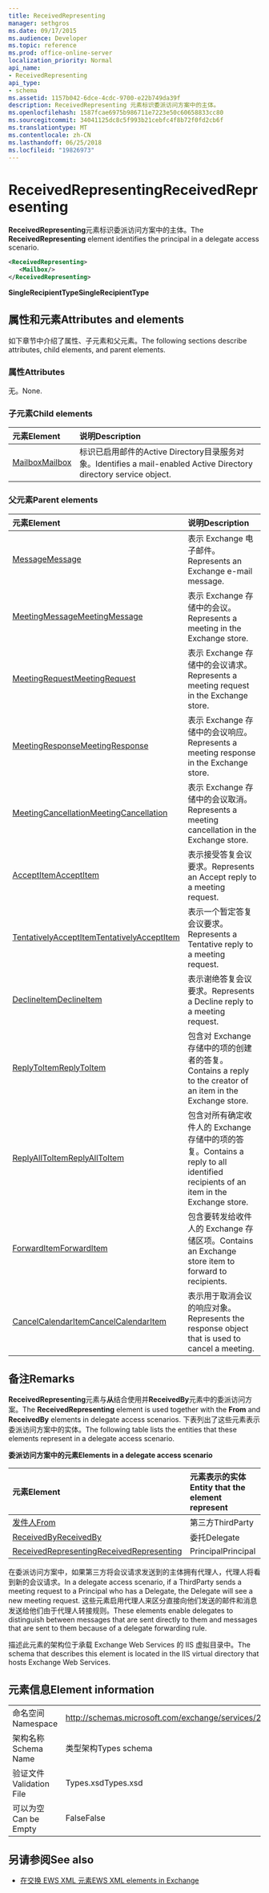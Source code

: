 ```yaml
---
title: ReceivedRepresenting
manager: sethgros
ms.date: 09/17/2015
ms.audience: Developer
ms.topic: reference
ms.prod: office-online-server
localization_priority: Normal
api_name:
- ReceivedRepresenting
api_type:
- schema
ms.assetid: 1157b042-6dce-4cdc-9700-e22b749da39f
description: ReceivedRepresenting 元素标识委派访问方案中的主体。
ms.openlocfilehash: 1587fcae6975b986711e7223e50c60658833cc80
ms.sourcegitcommit: 34041125dc8c5f993b21cebfc4f8b72f0fd2cb6f
ms.translationtype: MT
ms.contentlocale: zh-CN
ms.lasthandoff: 06/25/2018
ms.locfileid: "19826973"
---
```

# <a name="receivedrepresenting"></a><span data-ttu-id="7571d-103">ReceivedRepresenting</span><span class="sxs-lookup"><span data-stu-id="7571d-103">ReceivedRepresenting</span></span>

<span data-ttu-id="7571d-104">**ReceivedRepresenting**元素标识委派访问方案中的主体。</span><span class="sxs-lookup"><span data-stu-id="7571d-104">The **ReceivedRepresenting** element identifies the principal in a delegate access scenario.</span></span> 
  
```xml
<ReceivedRepresenting>
   <Mailbox/>
</ReceivedRepresenting>
```

 <span data-ttu-id="7571d-105">**SingleRecipientType**</span><span class="sxs-lookup"><span data-stu-id="7571d-105">**SingleRecipientType**</span></span>
## <a name="attributes-and-elements"></a><span data-ttu-id="7571d-106">属性和元素</span><span class="sxs-lookup"><span data-stu-id="7571d-106">Attributes and elements</span></span>

<span data-ttu-id="7571d-107">如下章节中介绍了属性、子元素和父元素。</span><span class="sxs-lookup"><span data-stu-id="7571d-107">The following sections describe attributes, child elements, and parent elements.</span></span>
  
### <a name="attributes"></a><span data-ttu-id="7571d-108">属性</span><span class="sxs-lookup"><span data-stu-id="7571d-108">Attributes</span></span>

<span data-ttu-id="7571d-109">无。</span><span class="sxs-lookup"><span data-stu-id="7571d-109">None.</span></span>
  
### <a name="child-elements"></a><span data-ttu-id="7571d-110">子元素</span><span class="sxs-lookup"><span data-stu-id="7571d-110">Child elements</span></span>

|<span data-ttu-id="7571d-111">**元素**</span><span class="sxs-lookup"><span data-stu-id="7571d-111">**Element**</span></span>|<span data-ttu-id="7571d-112">**说明**</span><span class="sxs-lookup"><span data-stu-id="7571d-112">**Description**</span></span>|
|:-----|:-----|
|[<span data-ttu-id="7571d-113">Mailbox</span><span class="sxs-lookup"><span data-stu-id="7571d-113">Mailbox</span></span>](mailbox.md) <br/> |<span data-ttu-id="7571d-114">标识已启用邮件的Active Directory目录服务对象。</span><span class="sxs-lookup"><span data-stu-id="7571d-114">Identifies a mail-enabled Active Directory directory service object.</span></span>  <br/> |
   
### <a name="parent-elements"></a><span data-ttu-id="7571d-115">父元素</span><span class="sxs-lookup"><span data-stu-id="7571d-115">Parent elements</span></span>

|<span data-ttu-id="7571d-116">**元素**</span><span class="sxs-lookup"><span data-stu-id="7571d-116">**Element**</span></span>|<span data-ttu-id="7571d-117">**说明**</span><span class="sxs-lookup"><span data-stu-id="7571d-117">**Description**</span></span>|
|:-----|:-----|
|[<span data-ttu-id="7571d-118">Message</span><span class="sxs-lookup"><span data-stu-id="7571d-118">Message</span></span>](message-ex15websvcsotherref.md) <br/> |<span data-ttu-id="7571d-119">表示 Exchange 电子邮件。</span><span class="sxs-lookup"><span data-stu-id="7571d-119">Represents an Exchange e-mail message.</span></span>  <br/> |
|[<span data-ttu-id="7571d-120">MeetingMessage</span><span class="sxs-lookup"><span data-stu-id="7571d-120">MeetingMessage</span></span>](meetingmessage.md) <br/> |<span data-ttu-id="7571d-121">表示 Exchange 存储中的会议。</span><span class="sxs-lookup"><span data-stu-id="7571d-121">Represents a meeting in the Exchange store.</span></span>  <br/> |
|[<span data-ttu-id="7571d-122">MeetingRequest</span><span class="sxs-lookup"><span data-stu-id="7571d-122">MeetingRequest</span></span>](meetingrequest.md) <br/> |<span data-ttu-id="7571d-123">表示 Exchange 存储中的会议请求。</span><span class="sxs-lookup"><span data-stu-id="7571d-123">Represents a meeting request in the Exchange store.</span></span>  <br/> |
|[<span data-ttu-id="7571d-124">MeetingResponse</span><span class="sxs-lookup"><span data-stu-id="7571d-124">MeetingResponse</span></span>](meetingresponse.md) <br/> |<span data-ttu-id="7571d-125">表示 Exchange 存储中的会议响应。</span><span class="sxs-lookup"><span data-stu-id="7571d-125">Represents a meeting response in the Exchange store.</span></span>  <br/> |
|[<span data-ttu-id="7571d-126">MeetingCancellation</span><span class="sxs-lookup"><span data-stu-id="7571d-126">MeetingCancellation</span></span>](meetingcancellation.md) <br/> |<span data-ttu-id="7571d-127">表示 Exchange 存储中的会议取消。</span><span class="sxs-lookup"><span data-stu-id="7571d-127">Represents a meeting cancellation in the Exchange store.</span></span>  <br/> |
|[<span data-ttu-id="7571d-128">AcceptItem</span><span class="sxs-lookup"><span data-stu-id="7571d-128">AcceptItem</span></span>](acceptitem.md) <br/> |<span data-ttu-id="7571d-129">表示接受答复会议要求。</span><span class="sxs-lookup"><span data-stu-id="7571d-129">Represents an Accept reply to a meeting request.</span></span>  <br/> |
|[<span data-ttu-id="7571d-130">TentativelyAcceptItem</span><span class="sxs-lookup"><span data-stu-id="7571d-130">TentativelyAcceptItem</span></span>](tentativelyacceptitem.md) <br/> |<span data-ttu-id="7571d-131">表示一个暂定答复会议要求。</span><span class="sxs-lookup"><span data-stu-id="7571d-131">Represents a Tentative reply to a meeting request.</span></span>  <br/> |
|[<span data-ttu-id="7571d-132">DeclineItem</span><span class="sxs-lookup"><span data-stu-id="7571d-132">DeclineItem</span></span>](declineitem.md) <br/> |<span data-ttu-id="7571d-133">表示谢绝答复会议要求。</span><span class="sxs-lookup"><span data-stu-id="7571d-133">Represents a Decline reply to a meeting request.</span></span>  <br/> |
|[<span data-ttu-id="7571d-134">ReplyToItem</span><span class="sxs-lookup"><span data-stu-id="7571d-134">ReplyToItem</span></span>](replytoitem.md) <br/> |<span data-ttu-id="7571d-135">包含对 Exchange 存储中的项的创建者的答复。</span><span class="sxs-lookup"><span data-stu-id="7571d-135">Contains a reply to the creator of an item in the Exchange store.</span></span>  <br/> |
|[<span data-ttu-id="7571d-136">ReplyAllToItem</span><span class="sxs-lookup"><span data-stu-id="7571d-136">ReplyAllToItem</span></span>](replyalltoitem.md) <br/> |<span data-ttu-id="7571d-137">包含对所有确定收件人的 Exchange 存储中的项的答复。</span><span class="sxs-lookup"><span data-stu-id="7571d-137">Contains a reply to all identified recipients of an item in the Exchange store.</span></span>  <br/> |
|[<span data-ttu-id="7571d-138">ForwardItem</span><span class="sxs-lookup"><span data-stu-id="7571d-138">ForwardItem</span></span>](forwarditem.md) <br/> |<span data-ttu-id="7571d-139">包含要转发给收件人的 Exchange 存储区项。</span><span class="sxs-lookup"><span data-stu-id="7571d-139">Contains an Exchange store item to forward to recipients.</span></span>  <br/> |
|[<span data-ttu-id="7571d-140">CancelCalendarItem</span><span class="sxs-lookup"><span data-stu-id="7571d-140">CancelCalendarItem</span></span>](cancelcalendaritem.md) <br/> |<span data-ttu-id="7571d-141">表示用于取消会议的响应对象。</span><span class="sxs-lookup"><span data-stu-id="7571d-141">Represents the response object that is used to cancel a meeting.</span></span>  <br/> |
   
## <a name="remarks"></a><span data-ttu-id="7571d-142">备注</span><span class="sxs-lookup"><span data-stu-id="7571d-142">Remarks</span></span>

<span data-ttu-id="7571d-143">**ReceivedRepresenting**元素与**从**结合使用并**ReceivedBy**元素中的委派访问方案。</span><span class="sxs-lookup"><span data-stu-id="7571d-143">The **ReceivedRepresenting** element is used together with the **From** and **ReceivedBy** elements in delegate access scenarios.</span></span> <span data-ttu-id="7571d-144">下表列出了这些元素表示委派访问方案中的实体。</span><span class="sxs-lookup"><span data-stu-id="7571d-144">The following table lists the entities that these elements represent in a delegate access scenario.</span></span> 
  
<span data-ttu-id="7571d-145">**委派访问方案中的元素**</span><span class="sxs-lookup"><span data-stu-id="7571d-145">**Elements in a delegate access scenario**</span></span>

|<span data-ttu-id="7571d-146">**元素**</span><span class="sxs-lookup"><span data-stu-id="7571d-146">**Element**</span></span>|<span data-ttu-id="7571d-147">**元素表示的实体**</span><span class="sxs-lookup"><span data-stu-id="7571d-147">**Entity that the element represent**</span></span>|
|:-----|:-----|
|[<span data-ttu-id="7571d-148">发件人</span><span class="sxs-lookup"><span data-stu-id="7571d-148">From</span></span>](from.md) <br/> |<span data-ttu-id="7571d-149">第三方</span><span class="sxs-lookup"><span data-stu-id="7571d-149">ThirdParty</span></span>  <br/> |
|[<span data-ttu-id="7571d-150">ReceivedBy</span><span class="sxs-lookup"><span data-stu-id="7571d-150">ReceivedBy</span></span>](receivedby.md) <br/> |<span data-ttu-id="7571d-151">委托</span><span class="sxs-lookup"><span data-stu-id="7571d-151">Delegate</span></span>  <br/> |
|[<span data-ttu-id="7571d-152">ReceivedRepresenting</span><span class="sxs-lookup"><span data-stu-id="7571d-152">ReceivedRepresenting</span></span>](receivedrepresenting.md) <br/> |<span data-ttu-id="7571d-153">Principal</span><span class="sxs-lookup"><span data-stu-id="7571d-153">Principal</span></span>  <br/> |
   
<span data-ttu-id="7571d-154">在委派访问方案中，如果第三方将会议请求发送到的主体拥有代理人，代理人将看到新的会议请求。</span><span class="sxs-lookup"><span data-stu-id="7571d-154">In a delegate access scenario, if a ThirdParty sends a meeting request to a Principal who has a Delegate, the Delegate will see a new meeting request.</span></span> <span data-ttu-id="7571d-155">这些元素启用代理人来区分直接向他们发送的邮件和消息发送给他们由于代理人转接规则。</span><span class="sxs-lookup"><span data-stu-id="7571d-155">These elements enable delegates to distinguish between messages that are sent directly to them and messages that are sent to them because of a delegate forwarding rule.</span></span>
  
<span data-ttu-id="7571d-156">描述此元素的架构位于承载 Exchange Web Services 的 IIS 虚拟目录中。</span><span class="sxs-lookup"><span data-stu-id="7571d-156">The schema that describes this element is located in the IIS virtual directory that hosts Exchange Web Services.</span></span>
  
## <a name="element-information"></a><span data-ttu-id="7571d-157">元素信息</span><span class="sxs-lookup"><span data-stu-id="7571d-157">Element information</span></span>

|||
|:-----|:-----|
|<span data-ttu-id="7571d-158">命名空间</span><span class="sxs-lookup"><span data-stu-id="7571d-158">Namespace</span></span>  <br/> |http://schemas.microsoft.com/exchange/services/2006/types  <br/> |
|<span data-ttu-id="7571d-159">架构名称</span><span class="sxs-lookup"><span data-stu-id="7571d-159">Schema Name</span></span>  <br/> |<span data-ttu-id="7571d-160">类型架构</span><span class="sxs-lookup"><span data-stu-id="7571d-160">Types schema</span></span>  <br/> |
|<span data-ttu-id="7571d-161">验证文件</span><span class="sxs-lookup"><span data-stu-id="7571d-161">Validation File</span></span>  <br/> |<span data-ttu-id="7571d-162">Types.xsd</span><span class="sxs-lookup"><span data-stu-id="7571d-162">Types.xsd</span></span>  <br/> |
|<span data-ttu-id="7571d-163">可以为空</span><span class="sxs-lookup"><span data-stu-id="7571d-163">Can be Empty</span></span>  <br/> |<span data-ttu-id="7571d-164">False</span><span class="sxs-lookup"><span data-stu-id="7571d-164">False</span></span>  <br/> |
   
## <a name="see-also"></a><span data-ttu-id="7571d-165">另请参阅</span><span class="sxs-lookup"><span data-stu-id="7571d-165">See also</span></span>



- [<span data-ttu-id="7571d-166">在交换 EWS XML 元素</span><span class="sxs-lookup"><span data-stu-id="7571d-166">EWS XML elements in Exchange</span></span>](ews-xml-elements-in-exchange.md)

